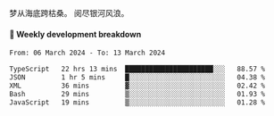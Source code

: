 梦从海底跨枯桑。
阅尽银河风浪。


#### 📝 Weekly development breakdown

<!--START_SECTION:waka-->

```txt
From: 06 March 2024 - To: 13 March 2024

TypeScript   22 hrs 13 mins  ██████████████████████░░░   88.57 %
JSON         1 hr 5 mins     █░░░░░░░░░░░░░░░░░░░░░░░░   04.38 %
XML          36 mins         ▓░░░░░░░░░░░░░░░░░░░░░░░░   02.42 %
Bash         29 mins         ▒░░░░░░░░░░░░░░░░░░░░░░░░   01.93 %
JavaScript   19 mins         ▒░░░░░░░░░░░░░░░░░░░░░░░░   01.28 %
```

<!--END_SECTION:waka-->



